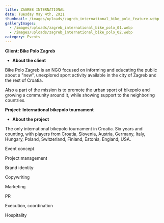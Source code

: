 ```yaml
---
title: ZAGREB INTERNATIONAL
date: Tuesday May 4th, 2021
thumbnail: /images/uploads/zagreb_international_bike_polo_feature.webp
galleryImages:
  - /images/uploads/zagreb_international_bike_polo_01.webp
  - /images/uploads/zagreb_international_bike_polo_02.webp
category: Events
---
```

**Client: Bike Polo Zagreb**

* **About the client** 

Bike Polo Zagreb is an NGO focused on informing and educating the public about a "new", unexplored sport activity available in the city of Zagreb and the rest of Croatia. 

Also a part of the mission is to promote the urban sport of bikepolo and growing a community around it, while showing support to the neighboring countries.  

**Project: International bikepolo tournament**

* **About the project** 

The only international bikepolo tournament in Croatia. Six years and counting, with players from Croatia, Slovenia, Austria, Germany, Italy, Hungary, Poland, Switzerland, Finland, Estonia, England, USA.   

Event concept

Project management

Brand identity

Copywriting

Marketing

PR

Execution, coordination 

Hospitality